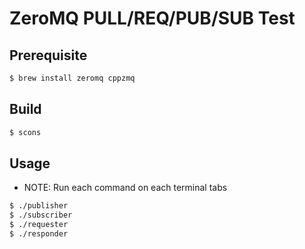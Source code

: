# ZeroMQ PULL/REQ/PUB/SUB Test

## Prerequisite

```bash
$ brew install zeromq cppzmq 
```

## Build

```bash
$ scons
```

## Usage

- NOTE: Run each command on each terminal tabs

```bash
$ ./publisher
$ ./subscriber
$ ./requester
$ ./responder
```
